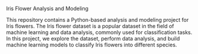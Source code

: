Iris Flower Analysis and Modeling


This repository contains a Python-based analysis and modeling project for Iris flowers. The Iris flower dataset is a popular dataset in the field of machine learning and data analysis, commonly used for classification tasks. In this project, we explore the dataset, perform data analysis, and build machine learning models to classify Iris flowers into different species.

